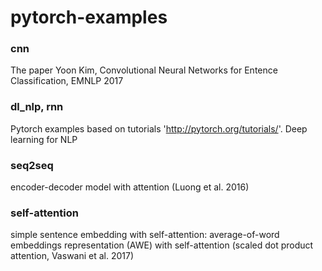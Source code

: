 # pytorch-examples

### cnn

The paper Yoon Kim, Convolutional Neural Networks for Entence Classification, EMNLP 2017

### dl_nlp, rnn

Pytorch examples based on tutorials 'http://pytorch.org/tutorials/'. Deep learning for NLP

### seq2seq

encoder-decoder model with attention (Luong et al. 2016)

### self-attention
simple sentence embedding with self-attention: average-of-word embeddings representation (AWE) with self-attention (scaled dot product attention, Vaswani et al. 2017)


